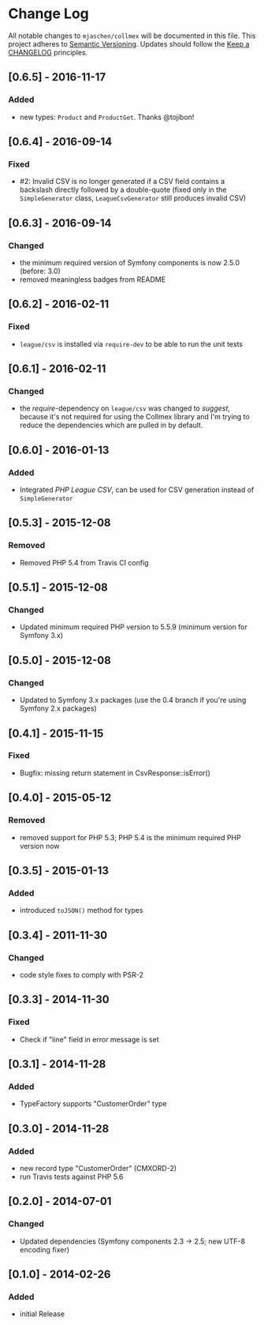 # Change Log

All notable changes to `mjaschen/collmex` will be documented in this file.
This project adheres to [Semantic Versioning](http://semver.org/).
Updates should follow the [Keep a CHANGELOG](http://keepachangelog.com/) principles.

## [0.6.5] - 2016-11-17

### Added

* new types: `Product` and `ProductGet`. Thanks @tojibon!

## [0.6.4] - 2016-09-14

### Fixed

* #2: Invalid CSV is no longer generated if a CSV field contains a backslash directly followed by a double-quote (fixed only in the `SimpleGenerator` class, `LeagueCsvGenerator` still produces invalid CSV)

## [0.6.3] - 2016-09-14

### Changed

* the minimum required version of Symfony components is now 2.5.0 (before: 3.0)
* removed meaningless badges from README

## [0.6.2] - 2016-02-11

### Fixed

* `league/csv` is installed via `require-dev` to be able to run the unit tests

## [0.6.1] - 2016-02-11

### Changed

* the *require*-dependency on `league/csv` was changed to *suggest*, because it's not required
  for using the Collmex library and I'm trying to reduce the dependencies which are pulled
  in by default.

## [0.6.0] - 2016-01-13

### Added

* Integrated *PHP League CSV*, can be used for CSV generation instead of `SimpleGenerator`

## [0.5.3] - 2015-12-08

### Removed

* Removed PHP 5.4 from Travis CI config

## [0.5.1] - 2015-12-08

### Changed

* Updated minimum required PHP version to 5.5.9 (minimum version for Symfony 3.x)

## [0.5.0] - 2015-12-08

### Changed

* Updated to Symfony 3.x packages (use the 0.4 branch if you're using Symfony 2.x packages)

## [0.4.1] - 2015-11-15

### Fixed

* Bugfix: missing return statement in CsvResponse::isError()

## [0.4.0] - 2015-05-12

### Removed

* removed support for PHP 5.3; PHP 5.4 is the minimum required PHP version now

## [0.3.5] - 2015-01-13

### Added

* introduced `toJSON()` method for types

## [0.3.4] - 2011-11-30

### Changed

* code style fixes to comply with PSR-2

## [0.3.3] - 2014-11-30

### Fixed

* Check if "line" field in error message is set

## [0.3.1] - 2014-11-28

### Added

* TypeFactory supports "CustomerOrder" type

## [0.3.0] - 2014-11-28

### Added

* new record type "CustomerOrder" (CMXORD-2)
* run Travis tests against PHP 5.6

## [0.2.0] - 2014-07-01

### Changed

* Updated dependencies (Symfony components 2.3 → 2.5; new UTF-8 encoding fixer)

## [0.1.0] - 2014-02-26

### Added

* initial Release
